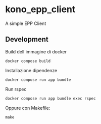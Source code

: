 # kono_epp_client
A simple EPP Client



## Development
Build dell'immagine di docker
```shell
docker compose build
```
Installazione dipendenze
```shell
docker compose run app bundle
```
Run rspec
```shell
docker compose run app bundle exec rspec
```

Oppure con Makefile:
```shell
make
```